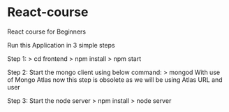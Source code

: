 # React-course
React course for Beginners

Run this Application in 3 simple steps

Step 1: > cd frontend
        > npm install
        > npm start
       
Step 2: Start the mongo client using below command:
        > mongod
        With use of Mongo Atlas now this step is obsolete as we will be using Atlas URL and user
        
Step 3: Start the node server
        > npm install
        > node server
        
        
